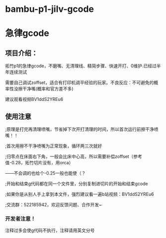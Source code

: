 # bambu-p1-jilv-gcode


<h1 style   风格   风格="font-size: 40px;">急律gcode</h1>



## 项目介绍：

拓竹p1的急律gcode，不磨嘴、无清理线、精简步骤、快速开打、0维护.已经过半年连续测试

需要自己调试zoffset，适合有打印机调平经验的玩家。不良反应：不可避免的概率性没擦干净嘴(概率和官方差不多)

建议观看视频BV1ddS2YREu6

## 使用注意


;原理是打完再清理喷嘴，节省掉下次开打清理的时间，所以首次运行前擦干净喷嘴！！

;首次用擦不干净喷嘴为正常现象，循环两三次就好

;归零点在床面右下角，一般会比床中心高，所以需要补偿zoffset（参考值-0.28，拓竹切片没有，用orca）

——不会调的也给个-0.25一般也能使（？

;开始和结束g代码都在同一个文件里，分别复制进切片的开始和结束gcode

;如果你是从别人手上拿到本文件，强烈建议看一遍b站视频：BV1ddS2YREu6

;交流群：522185942，欢迎反馈问题、合作开发~

### 开发者注意！
注释过多会使g代码不执行，注释请用英文分号
